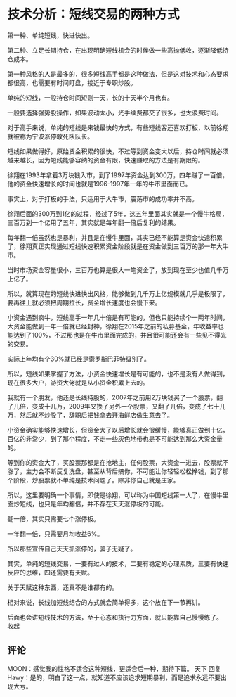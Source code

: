 # 技术分析：短线交易的两种方式

第一种、单纯短线，快进快出。

第二种、立足长期持仓，在出现明确短线机会的时候做一些高抛低收，逐渐降低持仓成本。

第一种风格的人是最多的，很多短线高手都是这种做法，但是这对技术和心态要求都很高，也需要有时间盯盘，接近于专职炒股。

单纯的短线，一般持仓时间短则一天，长的十天半个月也有。

一般要选择强势股操作，如果波动太小，光手续费都交了很多，也太浪费时间。

对于高手来说，单纯的短线是来钱最快的方式，有些短线客还喜欢打板，以前徐翔就被称为宁波涨停敢死队队长。

短线如果做得好，原始资金积累的很快，不过等到资金变大以后，持仓时间就必须越来越长，因为短线能够容纳的资金有限，快速赚取的方法是有期限的。

徐翔在1993年拿着3万块钱入市，到了1997年资金达到300万，四年赚了一百倍，他的资金快速增长的时间也就是1996-1997年一年的牛市里面而已。

事实上，对于打板的手法，只适用于大牛市，震荡市的成功率并不高。

徐翔后面的300万到1亿的过程，经过了5年，这五年里面其实就是一个慢牛格局，三百万到一个亿用了五年，其实就是每年翻一倍后复利的结果。

每年翻一倍虽然也是暴利，并且是在慢牛里面，其实已经不能算是资金快速积累了，徐翔真正实现通过短线快速积累资金阶段就是在资金做到三百万的那一年大牛市。

当时市场资金容量很小，三百万也算是很大一笔资金了，放到现在至少也值几千万上亿了。

所以，就算现在的短线快进快出风格，能够做到几千万上亿规模就几乎是极限了，要再往上就必须把周期拉长，资金增长速度也会慢下来。

小资金遇到疯牛，短线高手一年几十倍是有可能的，但也只能持续个一两年时间，大资金能做到一年一倍就已经封神，徐翔在2015年之前的私募基金，年收益率也能达到了100%，不过那也是在牛市里面完成的，并且很可能还会有一些见不得光的交易。

实际上年均有个30%就已经是索罗斯巴菲特级别了。

所以，短线如果掌握了方法，小资金快速增长是有可能的，也不是没有人做得到，现在很多大户，游资大佬就是从小资金积累上去的。

我就有一个朋友，他还是长线持股的，2007年之前用2万块钱买了一个股票，翻了几倍，变成十几万，2009年又换了另外一个股票，又翻了几倍，变成了七十几万，然后就不炒股了，辞职后把钱拿去开海鲜店做生意去了。

小资金确实能够快速增长，但资金大了以后增长就会很缓慢，能够真正做到十亿，百亿的非常少，到了那个程度，不走一些灰色地带也是不可能达到那么大资金量的。

等到你的资金大了，买股票那都是在抢地主，任何股票，大资金一进去，股票就不涨了，主力会不断反复洗盘，甚至从背后搞你，不可能让你轻轻松松挣钱，到了那个阶段，炒股票就不单纯是技术问题了。除非你自己就是庄家。

所以，这里要明确一个事情，即使是徐翔，可以称为中国短线第一人了，在慢牛里面炒短线，也只是年均翻倍，并不存在天天涨停板的可能。

翻一倍，其实只需要七个涨停板。

一年翻一倍，只需要月均收益6%。

所以那些宣传自己天天抓涨停的，骗子无疑了。

其实，单纯的短线交易，一要有过人的技术，二要有稳定的心理素质，三要有快速反应的思维，四还需要有天赋。

关于天赋这种东西，还真不是谁都有的。

相对来说，长线加短线结合的方式就会简单得多，这个放在下一节再讲。

后面也会讲短线技术的方法，至于心态和执行力方面，就只能靠自己慢慢练了。
收起

## 评论 
MOON：感觉我的性格不适合这种短线，更适合后一种，期待下篇。
天下 回复 Hawy：是的，明白了这一点，就知道不应该追求短期暴利，而是追求永远不要出现大亏。